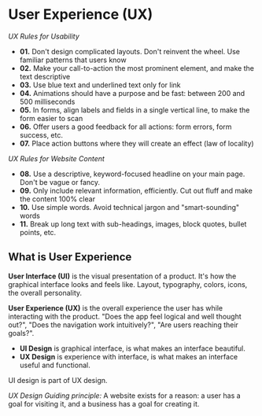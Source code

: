 # User Experience (UX)

_UX Rules for Usability_

- **01.** Don't design complicated layouts. Don't reinvent the wheel. Use familiar patterns that users know
- **02.** Make your call-to-action the most prominent element, and make the text descriptive
- **03.** Use blue text and underlined text only for link
- **04.** Animations should have a purpose and be fast: between 200 and 500 milliseconds
- **05.** In forms, align labels and fields in a single vertical line, to make the form easier to scan
- **06.** Offer users a good feedback for all actions: form errors, form success, etc.
- **07.** Place action buttons where they will create an effect (law of locality)

_UX Rules for Website Content_

- **08.** Use a descriptive, keyword-focused headline on your main page. Don't be vague or fancy.
- **09.** Only include relevant information, efficiently. Cut out fluff and make the content 100% clear
- **10.** Use simple words. Avoid technical jargon and "smart-sounding" words
- **11.** Break up long text with sub-headings, images, block quotes, bullet points, etc.

## What is User Experience

**User Interface (UI)** is the visual presentation of a product. It's how the graphical interface looks and feels like. Layout, typography, colors, icons, the overall personality.

**User Experience (UX)** is the overall experience the user has while interacting with the product. "Does the app feel logical and well thought out?", "Does the navigation work intuitively?", "Are users reaching their goals?".

- **UI Design** is graphical interface, is what makes an interface beautiful.
- **UX Design** is experience with interface, is what makes an interface useful and functional.

UI design is part of UX design.

_UX Design Guiding principle:_ A website exists for a reason: a user has a goal for visiting it, and a business has a goal for creating it.
